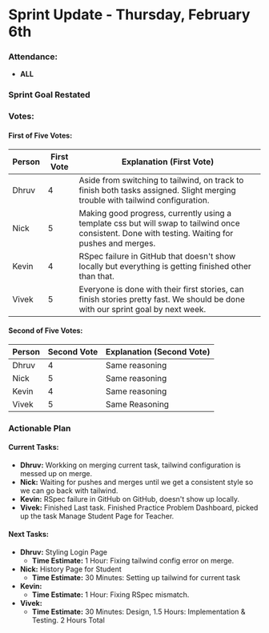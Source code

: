 # Sprint Update - Thursday, February 6th

### Attendance:
- **ALL**

### Sprint Goal Restated

### Votes:

#### First of Five Votes:
| Person   | First Vote | Explanation (First Vote)                                               |
|----------|------------|-------------------------------------------------------------------------|
| Dhruv    | 4          |  Aside from switching to tailwind, on track to finish both tasks assigned. Slight merging trouble with tailwind configuration.                       |
| Nick   | 5          | Making good progress, currently using a template css but will swap to tailwind once consistent. Done with testing. Waiting for pushes and merges.       |
| Kevin    | 4          |  RSpec failure in GitHub that doesn't show locally but everything is getting finished other than that.             |
| Vivek   |  5         |  Everyone is done with their first stories, can finish stories pretty fast. We should be done with our sprint goal by next week.                                |

#### Second of Five Votes:
| Person   | Second Vote | Explanation (Second Vote)                                             |
|----------|-------------|-------------------------------------------------------------------------|
| Dhruv    | 4           | Same reasoning                                                                        |
| Nick   | 5           |    Same reasoning                                                                    |
| Kevin    | 4           | Same reasoning | 
| Vivek   | 5           |  Same Reasoning |

### Actionable Plan

#### Current Tasks:
- **Dhruv:** Workking on merging current task, tailwind configuration is messed up on merge.
- **Nick:** Waiting for pushes and merges until we get a consistent style so we can go back with tailwind.
- **Kevin:** RSpec failure in GitHub on GitHub, doesn't show up locally.
- **Vivek:** Finished Last task. Finished Practice Problem Dashboard, picked up the task Manage Student Page for Teacher.

#### Next Tasks:
- **Dhruv:** Styling Login Page
  - **Time Estimate:** 1 Hour: Fixing tailwind config error on merge.
- **Nick:** History Page for Student 
  - **Time Estimate:** 30 Minutes: Setting up tailwind for current task
- **Kevin:**
  - **Time Estimate:** 1 Hour: Fixing RSpec mismatch.
- **Vivek:** 
  - **Time Estimate:** 30 Minutes: Design, 1.5 Hours: Implementation & Testing. 2 Hours Total
